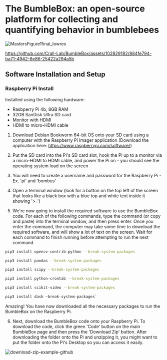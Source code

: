 # The BumbleBox: an open-source platform for collecting and quantifying behavior in bumblebees

![MastersFigure1final_lowres](https://github.com/Crall-Lab/BumbleBox/assets/102829182/f4c060cb-423d-47ce-b37c-edd3d5f6d22b)

https://github.com/Crall-Lab/BumbleBox/assets/102829182/884fe794-ba71-4942-8e86-25422a294a5b

## Software Installation and Setup

### Raspberry Pi Install

Installed using the following hardware:
- Rasbperry Pi 4b, 8GB RAM
- 32GB SanDisk Ultra SD card
- Monitor with HDMI
- HDMI to micro-HDMI cable

1. Download Debian Bookworm 64-bit OS onto your SD card using a computer with the Raspberry Pi Imager application (Download the application here: https://www.raspberrypi.com/software/)
   
2. Put the SD card into the Pi's SD card slot, hook the Pi up to a monitor via a micro-HDMI to HDMI cable, and power the Pi on - you should see the operating system load on the screen
   
3. You will need to create a username and password for the Raspberry Pi - Ex. 'pi' and 'bombus'
   
4. Open a terminal window (look for a button on the top left of the screen that looks like a black box with a blue top and white text inside it showing '>_')

5. We're now going to install the required software to use the BumbleBox code. For each of the following commands, type the command (or copy and paste) into the terminal window, and then press enter. Once you enter the command, the computer may take some time to download the required software, and will show a lot of text on the screen. Wait for each command to finish running before attempting to run the next command.

```bash
pip3 install opencv-contrib-python --break-system-packages
```

```bash
pip3 install pandas --break-system-packages
```

```bash
pip3 install scipy --break-system-packages
```

```bash
pip3 install python-crontab --break-system-packages
```

```bash
pip3 install scikit-video --break-system-packages
```

```bash
pip3 install dask –break-system-packages`
```
Amazing! You have now downloaded all the necessary packages to run the BumbleBox on the Raspberry Pi.

6. Next, download the BumbleBox code onto your Raspberry Pi.  To download the code, click the green 'Code' button on the main BumbleBox page and then press the 'Download Zip' button. After downloading the folder onto the Pi and unzipping it, you might want to put the folder onto the Pi's Desktop so you can access it easily.

![download-zip-example-github](https://github.com/Crall-Lab/BumbleBox/assets/102829182/961ca94d-ce7b-4b3b-a8c8-8560dd3a271c)

